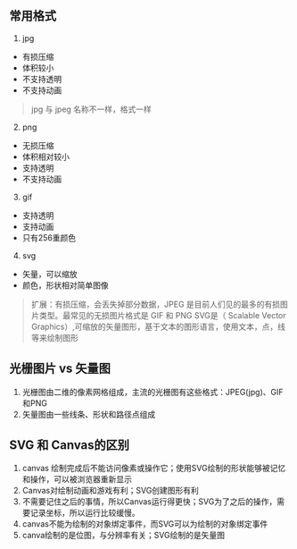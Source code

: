  ## 常用格式
1. jpg
  - 有损压缩
  - 体积较小
  - 不支持透明
  - 不支持动画
> jpg 与 jpeg 名称不一样，格式一样

2. png
  - 无损压缩
  - 体积相对较小
  - 支持透明
  - 不支持动画

3. gif
  - 支持透明
  - 支持动画
  - 只有256重颜色

4. svg
  - 矢量，可以缩放
  - 颜色，形状相对简单图像

> 扩展：有损压缩，会丢失掉部分数据，JPEG 是目前人们见的最多的有损图片类型。最常见的无损图片格式是 GIF 和 PNG
> SVG是（ Scalable Vector Graphics）,可缩放的矢量图形，基于文本的图形语言，使用文本，点，线等来绘制图形

## 光栅图片 vs 矢量图
1. 光栅图由二维的像素网格组成，主流的光栅图有这些格式：JPEG(jpg)、GIF和PNG
2. 矢量图由一些线条、形状和路径点组成

## SVG 和 Canvas的区别
1. canvas 绘制完成后不能访问像素或操作它；使用SVG绘制的形状能够被记忆和操作，可以被浏览器重新显示
2. Canvas对绘制动画和游戏有利；SVG创建图形有利
3. 不需要记住之后的事情，所以Canvas运行得更快；SVG为了之后的操作，需要记录坐标，所以运行比较缓慢。
4. canvas不能为绘制的对象绑定事件，而SVG可以为绘制的对象绑定事件
5. canva绘制的是位图，与分辨率有关；SVG绘制的是矢量图